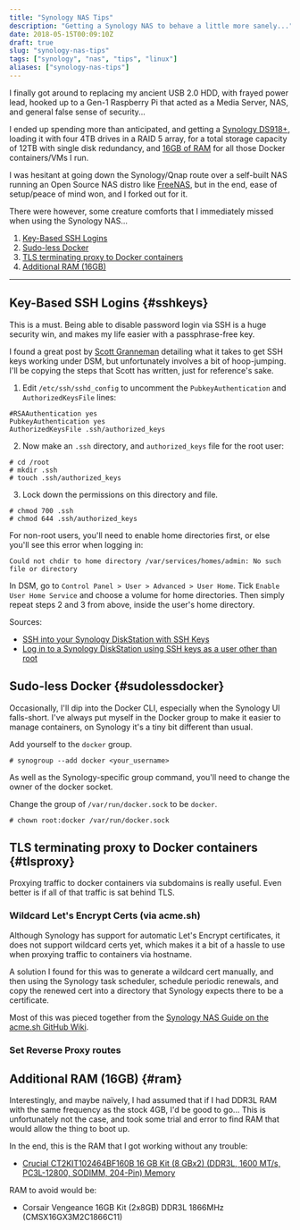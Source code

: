 ```yaml
---
title: "Synology NAS Tips"
description: "Getting a Synology NAS to behave a little more sanely..."
date: 2018-05-15T00:09:10Z
draft: true
slug: "synology-nas-tips"
tags: ["synology", "nas", "tips", "linux"]
aliases: ["synology-nas-tips"]
---
```


I finally got around to replacing my ancient USB 2.0 HDD, with frayed power lead, hooked up to a Gen-1 Raspberry Pi that acted as a Media Server, NAS, and general false sense of security...

I ended up spending more than anticipated, and getting a [Synology DS918+](https://www.synology.com/en-global/products/DS918+), loading it with four 4TB drives in a RAID 5 array, for a total storage capacity of 12TB with single disk redundancy, and [16GB of RAM](#ram) for all those Docker containers/VMs I run.

I was hesitant at going down the Synology/Qnap route over a self-built NAS running an Open Source NAS distro like [FreeNAS](https://www.nas4free.org/), but in the end, ease of setup/peace of mind won, and I forked out for it.

There were however, some creature comforts that I immediately missed when using the Synology NAS...

1. [Key-Based SSH Logins](#sshkeys)
2. [Sudo-less Docker](#sudolessdocker)
3. [TLS terminating proxy to Docker containers](#tlsproxy)
3. [Additional RAM (16GB)](#ram)

---

## Key-Based SSH Logins {#sshkeys}

This is a must. Being able to disable password login via SSH is a huge security win, and makes my life easier with a passphrase-free key.

I found a great post by [Scott Granneman](https://www.chainsawonatireswing.com/) detailing what it takes to get SSH keys working under DSM, but unfortunately involves a bit of hoop-jumping.
I'll be copying the steps that Scott has written, just for reference's sake.

1. Edit `/etc/ssh/sshd_config` to uncomment the `PubkeyAuthentication` and `AuthorizedKeysFile` lines:
```
#RSAAuthentication yes
PubkeyAuthentication yes
AuthorizedKeysFile .ssh/authorized_keys
```

2. Now make an `.ssh` directory, and `authorized_keys` file for the root user:
```
# cd /root
# mkdir .ssh
# touch .ssh/authorized_keys
```

3. Lock down the permissions on this directory and file.
```
# chmod 700 .ssh
# chmod 644 .ssh/authorized_keys
```

For non-root users, you'll need to enable home directories first, or else you'll see this error when logging in:

```
Could not chdir to home directory /var/services/homes/admin: No such file or directory
```

In DSM, go to `Control Panel > User > Advanced > User Home`.
Tick `Enable User Home Service` and choose a volume for home directories.
Then simply repeat steps 2 and 3 from above, inside the user's home directory.

Sources:

- [SSH into your Synology DiskStation with SSH Keys](https://www.chainsawonatireswing.com/2012/01/15/ssh-into-your-synology-diskstation-with-ssh-keys/)
- [Log in to a Synology DiskStation using SSH keys as a user other than root](https://www.chainsawonatireswing.com/2012/01/16/log-in-to-a-synology-diskstation-using-ssh-keys-as-a-user-other-than-root/)

## Sudo-less Docker {#sudolessdocker}

Occasionally, I'll dip into the Docker CLI, especially when the Synology UI falls-short.
I've always put myself in the Docker group to make it easier to manage containers, on Synology it's a tiny bit different than usual.

Add yourself to the `docker` group.
```
# synogroup --add docker <your_username>
```

As well as the Synology-specific group command, you'll need to change the owner of the docker socket.

Change the group of `/var/run/docker.sock` to be `docker`.
```
# chown root:docker /var/run/docker.sock
```

## TLS terminating proxy to Docker containers {#tlsproxy}

Proxying traffic to docker containers via subdomains is really useful.
Even better is if all of that traffic is sat behind TLS.

### Wildcard Let's Encrypt Certs (via acme.sh)

Although Synology has support for automatic Let's Encrypt certificates, it does not support wildcard certs yet, which makes it a bit of a hassle to use when proxying traffic to containers via hostname.

A solution I found for this was to generate a wildcard cert manually, and then using the Synology task scheduler, schedule periodic renewals, and copy the renewed cert into a directory that Synology expects there to be a certificate.

Most of this was pieced together from the [Synology NAS Guide on the acme.sh GitHub Wiki](https://github.com/Neilpang/acme.sh/wiki/Synology-NAS-Guide).

### Set Reverse Proxy routes



## Additional RAM (16GB) {#ram}

Interestingly, and maybe naïvely, I had assumed that if I had DDR3L RAM with the same frequency as the stock 4GB, I'd be good to go...
This is unfortunately not the case, and took some trial and error to find RAM that would allow the thing to boot up.

In the end, this is the RAM that I got working without any trouble:

- [Crucial CT2KIT102464BF160B 16 GB Kit (8 GBx2) (DDR3L, 1600 MT/s, PC3L-12800, SODIMM, 204-Pin) Memory](http://amzn.eu/fvYkJI5)

RAM to avoid would be:

- Corsair Vengeance 16GB Kit (2x8GB) DDR3L 1866MHz (CMSX16GX3M2C1866C11)
